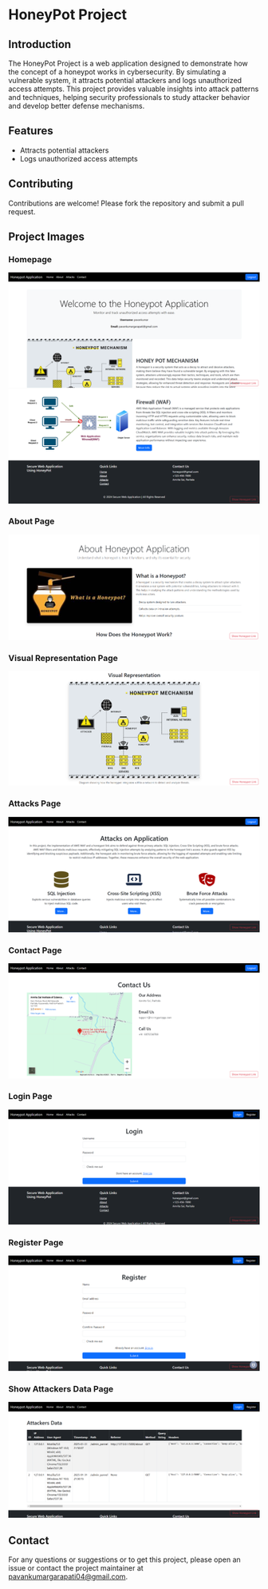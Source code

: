# HoneyPot Project
## Introduction
The HoneyPot Project is a web application designed to demonstrate how the concept of a honeypot works in cybersecurity. By simulating a vulnerable system, it attracts potential attackers and logs unauthorized access attempts. This project provides valuable insights into attack patterns and techniques, helping security professionals to study attacker behavior and develop better defense mechanisms.

## Features
- Attracts potential attackers
- Logs unauthorized access attempts

## Contributing
Contributions are welcome! Please fork the repository and submit a pull request.

## Project Images

### Homepage
![Homepage Top](./project_images/1homepagetop.png)
![Homepage Bottom](./project_images/2homepagebottom.png)

### About Page
![About Page](./project_images/3aboutpage.png)

### Visual Representation Page
![Visual Representation Page](./project_images/4visualrepresentation.png)

### Attacks Page
![Attacks Page](./project_images/5attackspage.png)

### Contact Page
![Contact Page](./project_images/6contactpage.png)

### Login Page
![Login Page](./project_images/7loginpage.png)

### Register Page
![Register Page](./project_images/8registerpage.png)

### Show Attackers Data Page
![Show Attackers Data Page](./project_images/9showattackersdatapage.png)

## Contact
For any questions or suggestions or to get this project, please open an issue or contact the project maintainer at pavankumargarapati04@gmail.com.